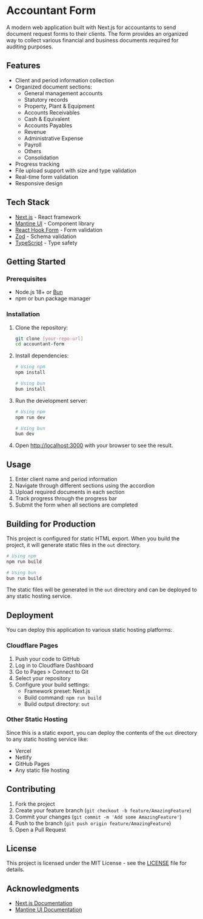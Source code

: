 # Accountant Form

A modern web application built with Next.js for accountants to send document request forms to their clients. The form provides an organized way to collect various financial and business documents required for auditing purposes.

## Features

- Client and period information collection
- Organized document sections:
  - General management accounts
  - Statutory records
  - Property, Plant & Equipment
  - Accounts Receivables
  - Cash & Equivalent
  - Accounts Payables
  - Revenue
  - Administrative Expense
  - Payroll
  - Others
  - Consolidation
- Progress tracking
- File upload support with size and type validation
- Real-time form validation
- Responsive design

## Tech Stack

- [Next.js](https://nextjs.org/) - React framework
- [Mantine UI](https://mantine.dev/) - Component library
- [React Hook Form](https://react-hook-form.com/) - Form validation
- [Zod](https://zod.dev/) - Schema validation
- [TypeScript](https://www.typescriptlang.org/) - Type safety

## Getting Started

### Prerequisites

- Node.js 18+ or [Bun](https://bun.sh/)
- npm or bun package manager

### Installation

1. Clone the repository:
   ```bash
   git clone [your-repo-url]
   cd accountant-form
   ```

2. Install dependencies:
   ```bash
   # Using npm
   npm install

   # Using bun
   bun install
   ```

3. Run the development server:
   ```bash
   # Using npm
   npm run dev

   # Using bun
   bun dev
   ```

4. Open [http://localhost:3000](http://localhost:3000) with your browser to see the result.

## Usage

1. Enter client name and period information
2. Navigate through different sections using the accordion
3. Upload required documents in each section
4. Track progress through the progress bar
5. Submit the form when all sections are completed

## Building for Production

This project is configured for static HTML export. When you build the project, it will generate static files in the `out` directory.

```bash
# Using npm
npm run build

# Using bun
bun run build
```

The static files will be generated in the `out` directory and can be deployed to any static hosting service.

## Deployment

You can deploy this application to various static hosting platforms:

### Cloudflare Pages

1. Push your code to GitHub
2. Log in to Cloudflare Dashboard
3. Go to Pages > Connect to Git
4. Select your repository
5. Configure your build settings:
   - Framework preset: Next.js
   - Build command: `npm run build`
   - Build output directory: `out`

### Other Static Hosting

Since this is a static export, you can deploy the contents of the `out` directory to any static hosting service like:
- Vercel
- Netlify
- GitHub Pages
- Any static file hosting

## Contributing

1. Fork the project
2. Create your feature branch (`git checkout -b feature/AmazingFeature`)
3. Commit your changes (`git commit -m 'Add some AmazingFeature'`)
4. Push to the branch (`git push origin feature/AmazingFeature`)
5. Open a Pull Request

## License

This project is licensed under the MIT License - see the [LICENSE](LICENSE) file for details.

## Acknowledgments

- [Next.js Documentation](https://nextjs.org/docs)
- [Mantine UI Documentation](https://mantine.dev/guides/next)
